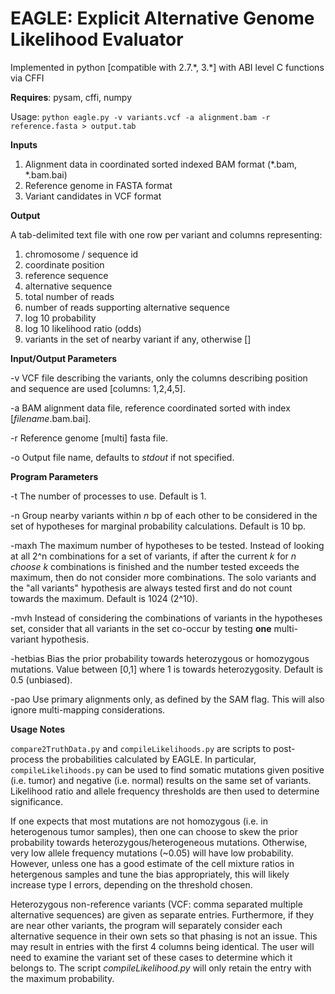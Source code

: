 # EAGLE: Explicit Alternative Genome Likelihood Evaluator

Implemented in python [compatible with 2\.7\.\*, 3\.\*] with ABI level C functions via CFFI

**Requires**: pysam, cffi, numpy

Usage: `python eagle.py -v variants.vcf -a alignment.bam -r reference.fasta > output.tab`

**Inputs**

1. Alignment data in coordinated sorted indexed BAM format (\*\.bam, \*\.bam.bai)
2. Reference genome in FASTA format
3. Variant candidates in VCF format

**Output**

A tab-delimited text file with one row per variant and columns representing:

1. chromosome / sequence id
2. coordinate position
3. reference sequence
4. alternative sequence
5. total number of reads
6. number of reads supporting alternative sequence
7. log 10 probability
8. log 10 likelihood ratio (odds)
9. variants in the set of nearby variant if any, otherwise []

**Input/Output Parameters**

-v VCF file describing the variants, only the columns describing position and sequence are used [columns: 1,2,4,5].

-a BAM alignment data file, reference coordinated sorted with index [*filename*.bam.bai].

-r Reference genome [multi] fasta file.

-o Output file name, defaults to *stdout* if not specified.

**Program Parameters**

-t The number of processes to use. Default is 1.

-n Group nearby variants within *n* bp of each other to be considered in the set of hypotheses for marginal probability calculations. Default is 10 bp.

-maxh The maximum number of hypotheses to be tested.  Instead of looking at all 2^n combinations for a set of variants, if after the current *k* for *n choose k* combinations is finished and the number tested exceeds the maximum, then do not consider more combinations.  The solo variants and the "all variants" hypothesis are always tested first and do not count towards the maximum.  Default is 1024 (2^10).

-mvh Instead of considering the combinations of variants in the hypotheses set, consider that all variants in the set co-occur by testing **one** multi-variant hypothesis.

-hetbias Bias the prior probability towards heterozygous or homozygous mutations. Value between [0,1] where 1 is towards heterozygosity. Default is 0.5 (unbiased).

-pao Use primary alignments only, as defined by the SAM flag. This will also ignore multi-mapping considerations.

**Usage Notes**

`compare2TruthData.py` and `compileLikelihoods.py` are scripts to post-process the probabilities calculated by EAGLE. In particular, `compileLikelihoods.py` can be used to find somatic mutations given positive (i.e. tumor) and negative (i.e. normal) results on the same set of variants. Likelihood ratio and allele frequency thresholds are then used to determine significance.

If one expects that most mutations are not homozygous (i.e. in heterogenous tumor samples), then one can choose to skew the prior probability towards heterozygous/heterogeneous mutations. Otherwise, very low allele frequency mutations (~0.05) will have low probability. However, unless one has a good estimate of the cell mixture ratios in hetergenous samples and tune the bias appropriately, this will likely increase type I errors, depending on the threshold chosen.

Heterozygous non-reference variants (VCF: comma separated multiple alternative sequences) are given as separate entries. Furthermore, if they are near other variants, the program will separately consider each alternative sequence in their own sets so that phasing is not an issue. This may result in entries with the first 4 columns being identical. The user will need to examine the variant set of these cases to determine which it belongs to. The script *compileLikelihood.py* will only retain the entry with the maximum probability.
